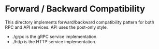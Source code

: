 # Forward / Backward Compatibility

This directory implements forward/backward compatibility pattern
for both RPC and API services. API uses the post-only style.

- ./grpc is the gRPC service implementation. 
- ./http is the HTTP service implementation.
